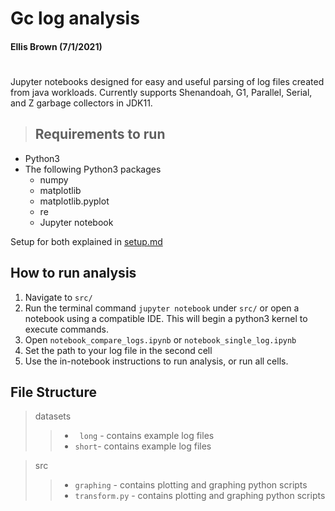 # Gc log analysis
#### Ellis Brown (7/1/2021)

#
Jupyter notebooks designed for easy and useful parsing of log files created from java workloads. Currently supports Shenandoah, G1, Parallel, Serial, and Z garbage collectors in JDK11.


> ## Requirements to run

- Python3 
- The following Python3 packages
    - numpy
    - matplotlib
    - matplotlib.pyplot
    - re
    - Jupyter notebook 

Setup for both explained in [setup.md](./setup.md)

## How to run analysis

1. Navigate to `src/`
2. Run the terminal command `jupyter notebook` under `src/` or open a notebook using a compatible IDE. This will begin a python3 kernel to execute commands.
3. Open ``notebook_compare_logs.ipynb`` or ``notebook_single_log.ipynb``
4. Set the path to your log file in the second cell
4. Use the in-notebook instructions to run analysis, or run all cells.


## File Structure

> datasets
> > - ` long` - contains example log files
> > - `short`- contains example log files

> src
> > - `graphing` - contains plotting and graphing python scripts
> > - `transform.py` - contains plotting and graphing python scripts
